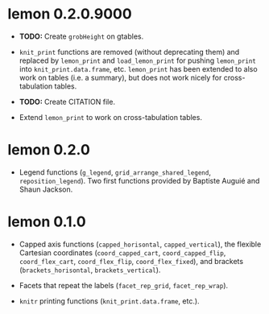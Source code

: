 # lemon 0.2.0.9000

* **TODO:** Create `grobHeight` on gtables.

* `knit_print` functions are removed (without deprecating them) and replaced
  by `lemon_print` and `load_lemon_print` for pushing `lemon_print` into 
  `knit_print.data.frame`, etc.
  `lemon_print` has been extended to also work on tables (i.e. a summary), but
  does not work nicely for cross-tabulation tables.

* **TODO:** Create CITATION file.

* Extend `lemon_print` to work on cross-tabulation tables.

# lemon 0.2.0

* Legend functions (`g_legend`, `grid_arrange_shared_legend`, `reposition_legend`).
  Two first functions provided by Baptiste Auguié and Shaun Jackson.

# lemon 0.1.0

* Capped axis functions (`capped_horisontal`, `capped_vertical`), the flexible
Cartesian coordinates (`coord_capped_cart`, `coord_capped_flip`, 
`coord_flex_cart`, `coord_flex_flip`, `coord_flex_fixed`), and brackets 
(`brackets_horisontal`, `brackets_vertical`).

* Facets that repeat the labels (`facet_rep_grid`, `facet_rep_wrap`).

* `knitr` printing functions (`knit_print.data.frame`, etc.).
